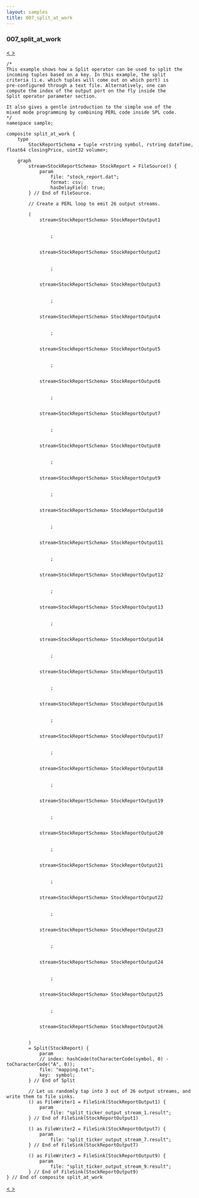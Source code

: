 ```yaml
---
layout: samples
title: 007_split_at_work
---
```


### 007_split_at_work

<div class="sampleNav"><a class="button" href="/streamsx.documentation/samples/spl-for-beginner/006_barrier_at_work_sample_barrier_at_work_spl/"> < </a><a class="button" href="/streamsx.documentation/samples/spl-for-beginner/008_get_submission_time_value_Main_spl/"> > </a>
</div>

~~~~~~
/*
This example shows how a Split operator can be used to split the
incoming tuples based on a key. In this example, the split
criteria (i.e. which tuples will come out on which port) is 
pre-configured through a text file. Alternatively, one can 
compute the index of the output port on the fly inside the
Split operator parameter section.

It also gives a gentle introduction to the simple use of the
mixed mode programming by combining PERL code inside SPL code.
*/
namespace sample;

composite split_at_work {
	type 
		StockReportSchema = tuple <rstring symbol, rstring dateTime, float64 closingPrice, uint32 volume>;

	graph
		stream<StockReportSchema> StockReport = FileSource() {
			param
				file: "stock_report.dat";
				format: csv;
				hasDelayField: true;
		} // End of FileSource.

		// Create a PERL loop to emit 26 output streams.
		
		(
			stream<StockReportSchema> StockReportOutput1
 
			
				;
			
		
			stream<StockReportSchema> StockReportOutput2
 
			
				;
			
		
			stream<StockReportSchema> StockReportOutput3
 
			
				;
			
		
			stream<StockReportSchema> StockReportOutput4
 
			
				;
			
		
			stream<StockReportSchema> StockReportOutput5
 
			
				;
			
		
			stream<StockReportSchema> StockReportOutput6
 
			
				;
			
		
			stream<StockReportSchema> StockReportOutput7
 
			
				;
			
		
			stream<StockReportSchema> StockReportOutput8
 
			
				;
			
		
			stream<StockReportSchema> StockReportOutput9
 
			
				;
			
		
			stream<StockReportSchema> StockReportOutput10
 
			
				;
			
		
			stream<StockReportSchema> StockReportOutput11
 
			
				;
			
		
			stream<StockReportSchema> StockReportOutput12
 
			
				;
			
		
			stream<StockReportSchema> StockReportOutput13
 
			
				;
			
		
			stream<StockReportSchema> StockReportOutput14
 
			
				;
			
		
			stream<StockReportSchema> StockReportOutput15
 
			
				;
			
		
			stream<StockReportSchema> StockReportOutput16
 
			
				;
			
		
			stream<StockReportSchema> StockReportOutput17
 
			
				;
			
		
			stream<StockReportSchema> StockReportOutput18
 
			
				;
			
		
			stream<StockReportSchema> StockReportOutput19
 
			
				;
			
		
			stream<StockReportSchema> StockReportOutput20
 
			
				;
			
		
			stream<StockReportSchema> StockReportOutput21
 
			
				;
			
		
			stream<StockReportSchema> StockReportOutput22
 
			
				;
			
		
			stream<StockReportSchema> StockReportOutput23
 
			
				;
			
		
			stream<StockReportSchema> StockReportOutput24
 
			
				;
			
		
			stream<StockReportSchema> StockReportOutput25
 
			
				;
			
		
			stream<StockReportSchema> StockReportOutput26
 
			
		) 
		= Split(StockReport) {
			param
			// index: hashCode(toCharacterCode(symbol, 0) - toCharacterCode("A", 0));
			file: "mapping.txt";
			key:  symbol;
		} // End of Split

		// Let us randomly tap into 3 out of 26 output streams, and write them to file sinks.
		() as FileWriter1 = FileSink(StockReportOutput1) {
			param 
				file: "split_ticker_output_stream_1.result";
		} // End of FileSink(StockReportOutput1)

		() as FileWriter2 = FileSink(StockReportOutput7) {
			param 
				file: "split_ticker_output_stream_7.result";
		} // End of FileSink(StockReportOutput7)

		() as FileWriter3 = FileSink(StockReportOutput9) {
			param 
				file: "split_ticker_output_stream_9.result";
		} // End of FileSink(StockReportOutput9)
} // End of composite split_at_work

~~~~~~

<div class="sampleNav"><a class="button" href="/streamsx.documentation/samples/spl-for-beginner/006_barrier_at_work_sample_barrier_at_work_spl/"> < </a><a class="button" href="/streamsx.documentation/samples/spl-for-beginner/008_get_submission_time_value_Main_spl/"> > </a>
</div>

